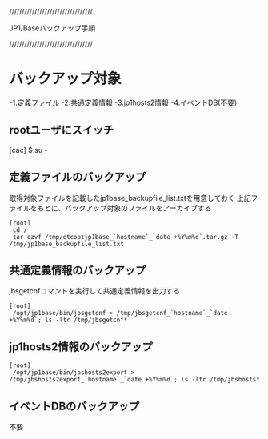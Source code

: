 /////////////////////////////////

JP1/Baseバックアップ手順

/////////////////////////////////


# バックアップ対象
-1.定義ファイル
-2.共通定義情報
-3.jp1hosts2情報
-4.イベントDB(不要)

## rootユーザにスイッチ
[cac]
 $ su -

## 定義ファイルのバックアップ
取得対象ファイルを記載したjp1base_backupfile_list.txtを用意しておく
上記ファイルをもとに、バックアップ対象のファイルをアーカイブする
```
[root]
 cd /
 tar czvf /tmp/etcoptjp1base_`hostname`_`date +%Y%m%d`.tar.gz -T /tmp/jp1base_backupfile_list.txt
```
## 共通定義情報のバックアップ
jbsgetcnfコマンドを実行して共通定義情報を出力する
```
[root]
 /opt/jp1base/bin/jbsgetcnf > /tmp/jbsgetcnf_`hostname`_`date +%Y%m%d`; ls -ltr /tmp/jbsgetcnf*
```
## jp1hosts2情報のバックアップ
```
[root]
 /opt/jp1base/bin/jbshosts2export > /tmp/jbshosts2export_`hostname`_`date +%Y%m%d`; ls -ltr /tmp/jbshosts*
```
## イベントDBのバックアップ
不要

